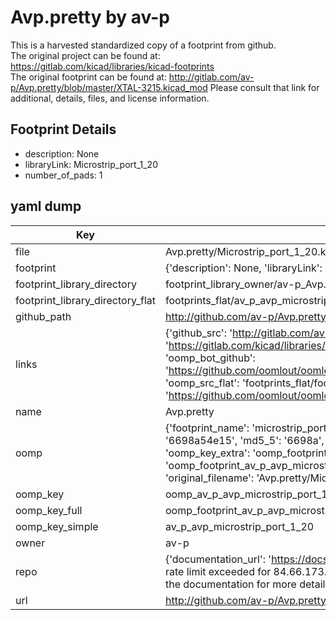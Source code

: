 # Avp.pretty by av-p  
This is a harvested standardized copy of a footprint from github.  
The original project can be found at:  
https://gitlab.com/kicad/libraries/kicad-footprints  
The original footprint can be found at:
http://gitlab.com/av-p/Avp.pretty/blob/master/XTAL-3215.kicad_mod
Please consult that link for additional, details, files, and license information.  
## Footprint Details
* description: None  
* libraryLink: Microstrip_port_1_20  
* number_of_pads: 1  
## yaml dump  
| Key | Value |  
| --- | --- |  
| file | Avp.pretty/Microstrip_port_1_20.kicad_mod |  
| footprint | {'description': None, 'libraryLink': 'Microstrip_port_1_20', 'number_of_pads': 1} |  
| footprint_library_directory | footprint_library_owner/av-p_Avp.pretty |  
| footprint_library_directory_flat | footprints_flat/av_p_avp_microstrip_port_1_20/working |  
| github_path | http://github.com/av-p/Avp.pretty/blob/master/Microstrip_port_1_20.kicad_mod |  
| links | {'github_src': 'http://gitlab.com/av-p/Avp.pretty/blob/master/XTAL-3215.kicad_mod', 'github_src_repo': 'https://gitlab.com/kicad/libraries/kicad-footprints', 'oomp_bot': 'footprints/av_p_avp_microstrip_port_1_20/working', 'oomp_bot_github': 'https://github.com/oomlout/oomlout_oomp_footprint_bot/tree/main/footprints/av_p_avp_microstrip_port_1_20/working', 'oomp_src_flat': 'footprints_flat/footprints_flat/av_p_avp_microstrip_port_1_20/working', 'oomp_src_flat_github': 'https://github.com/oomlout/oomlout_oomp_footprint_src/tree/main/footprints_flat/av_p_avp_microstrip_port_1_20/working'} |  
| name | Avp.pretty |  
| oomp | {'footprint_name': 'microstrip_port_1_20', 'library_name': 'avp', 'md5': '6698a54e157e7cfbf2b9463d1fc25e1f', 'md5_10': '6698a54e15', 'md5_5': '6698a', 'md5_6': '6698a5', 'oomp_key': 'oomp_av_p_avp_microstrip_port_1_20', 'oomp_key_extra': 'oomp_footprint_av_p_avp_microstrip_port_1_20', 'oomp_key_full': 'oomp_footprint_av_p_avp_microstrip_port_1_20_6698a5', 'oomp_key_simple': 'av_p_avp_microstrip_port_1_20', 'original_filename': 'Avp.pretty/Microstrip_port_1_20.kicad_mod', 'owner_name': 'av_p'} |  
| oomp_key | oomp_av_p_avp_microstrip_port_1_20 |  
| oomp_key_full | oomp_footprint_av_p_avp_microstrip_port_1_20 |  
| oomp_key_simple | av_p_avp_microstrip_port_1_20 |  
| owner | av-p |  
| repo | {'documentation_url': 'https://docs.github.com/rest/overview/resources-in-the-rest-api#rate-limiting', 'message': "API rate limit exceeded for 84.66.173.59. (But here's the good news: Authenticated requests get a higher rate limit. Check out the documentation for more details.)"} |  
| url | http://github.com/av-p/Avp.pretty |  

